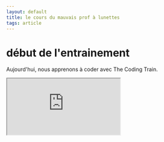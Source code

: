 ```yaml
---
layout: default
title: le cours du mauvais prof à lunettes
tags: article
---
```

# début de l'entrainement
Aujourd'hui, nous apprenons à coder avec The Coding Train.
<iframe src="https://preview.p5js.org/damii-en/embed/x2oSf98ce"></iframe>